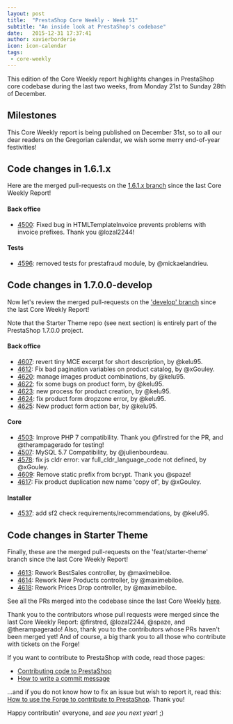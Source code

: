 ```yaml
---
layout: post
title:  "PrestaShop Core Weekly - Week 51"
subtitle: "An inside look at PrestaShop's codebase"
date:   2015-12-31 17:37:41
author: xavierborderie
icon: icon-calendar
tags:
 - core-weekly
---
```


This edition of the Core Weekly report highlights changes in PrestaShop core codebase during the last two weeks, from Monday 21st to Sunday 28th of December.


## Milestones

This Core Weekly report is being published on December 31st, so to all our dear readers on the Gregorian calendar, we wish some merry end-of-year festivities!


## Code changes in 1.6.1.x

Here are the merged pull-requests on the [1.6.1.x branch](https://github.com/PrestaShop/PrestaShop/tree/1.6.1.x) since the last Core Weekly Report!


#### Back office
 
 * [4500](https://github.com/PrestaShop/PrestaShop/pull/4500): Fixed bug in HTMLTemplateInvoice prevents problems with invoice prefixes. Thank you @lozal2244!

 
#### Tests

 * [4596](https://github.com/PrestaShop/PrestaShop/pull/4596): removed tests for prestafraud module, by @mickaelandrieu.


## Code changes in 1.7.0.0-develop

Now let's review the merged pull-requests on the ['develop' branch](https://github.com/PrestaShop/PrestaShop/tree/develop) since the last Core Weekly Report!

Note that the Starter Theme repo (see next section) is entirely part of the PrestaShop 1.7.0.0 project.

 
#### Back office

 * [4607](https://github.com/PrestaShop/PrestaShop/pull/4607): revert tiny MCE excerpt for short description, by @kelu95.
 * [4612](https://github.com/PrestaShop/PrestaShop/pull/4612): Fix bad pagination variables on product catalog, by @xGouley.
 * [4620](https://github.com/PrestaShop/PrestaShop/pull/4620): manage images product combinations, by @kelu95.
 * [4622](https://github.com/PrestaShop/PrestaShop/pull/4622): fix some bugs on product form, by @kelu95.
 * [4623](https://github.com/PrestaShop/PrestaShop/pull/4623): new process for product creation, by @kelu95.
 * [4624](https://github.com/PrestaShop/PrestaShop/pull/4624): fix product form dropzone error, by @kelu95.
 * [4625](https://github.com/PrestaShop/PrestaShop/pull/4625): New product form action bar, by @kelu95.
 


#### Core

 * [4503](https://github.com/PrestaShop/PrestaShop/pull/4503): Improve PHP 7 compatibility. Thank you @firstred for the PR, and @therampagerado for testing!
 * [4507](https://github.com/PrestaShop/PrestaShop/pull/4507): MySQL 5.7 Compatibility, by @julienbourdeau.
 * [4578](https://github.com/PrestaShop/PrestaShop/pull/4578): fix js cldr error: var full_cldr_language_code not defined, by @xGouley.
 * [4609](https://github.com/PrestaShop/PrestaShop/pull/4609): Remove static prefix from bcrypt. Thank you @spaze!
 * [4617](https://github.com/PrestaShop/PrestaShop/pull/4617): Fix product duplication new name 'copy of', by @xGouley.

 
 
#### Installer

 * [4537](https://github.com/PrestaShop/PrestaShop/pull/4537): add sf2 check requirements/recommendations, by @kelu95.

 
 
## Code changes in Starter Theme

Finally, these are the merged pull-requests on the 'feat/starter-theme' branch since the last Core Weekly Report!

 * [4613](https://github.com/PrestaShop/PrestaShop/pull/4613): Rework BestSales controller, by @maximebiloe.
 * [4614](https://github.com/PrestaShop/PrestaShop/pull/4614): Rework New Products controller, by @maximebiloe.
 * [4618](https://github.com/PrestaShop/PrestaShop/pull/4618): Rework Prices Drop controller, by @maximebiloe.

 
 
 
See all the PRs merged into the codebase since the last Core Weekly [here](https://github.com/PrestaShop/PrestaShop/pulls?utf8=%E2%9C%93&q=is%3Apr+merged%3A2015-12-21..2015-12-27+is%3Aclosed+).

Thank you to the contributors whose pull requests were merged since the last Core Weekly Report: @firstred, @lozal2244, @spaze, and @therampagerado! Also, thank you to the contributors whose PRs haven't been merged yet! And of course, a big thank you to all those who contribute with tickets on the Forge!

If you want to contribute to PrestaShop with code, read those pages:

 * [Contributing code to PrestaShop](http://doc.prestashop.com/display/PS16/Contributing+code+to+PrestaShop)
 * [How to write a commit message](http://doc.prestashop.com/display/PS16/How+to+write+a+commit+message)

...and if you do not know how to fix an issue but wish to report it, read this: [How to use the Forge to contribute to PrestaShop](http://doc.prestashop.com/display/PS16/How+to+use+the+Forge+to+contribute+to+PrestaShop). Thank you!

Happy contributin' everyone, and _see you next year_! ;)
